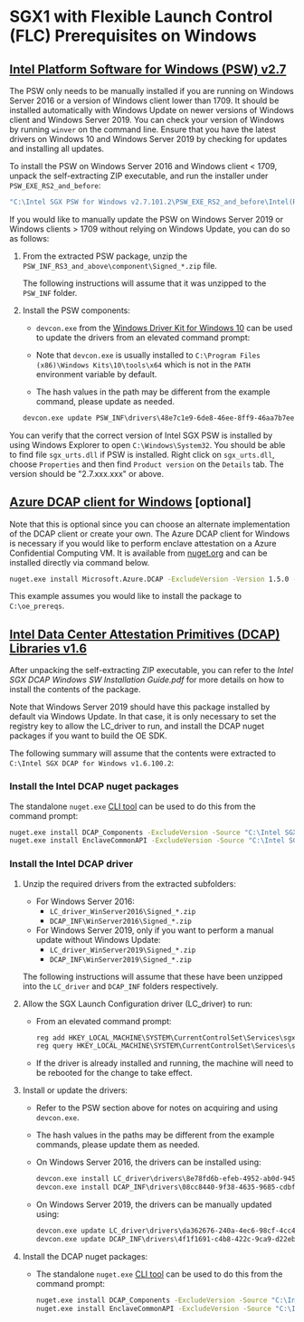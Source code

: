 # SGX1 with Flexible Launch Control (FLC) Prerequisites on Windows

## [Intel Platform Software for Windows (PSW) v2.7](http://registrationcenter-download.intel.com/akdlm/irc_nas/16607/Intel%20SGX%20PSW%20for%20Windows%20v2.7.101.2.exe)

The PSW only needs to be manually installed if you are running on Windows Server
2016 or a version of Windows client lower than 1709. It should be installed automatically
with Windows Update on newer versions of Windows client and Windows Server 2019.
You can check your version of Windows by running `winver` on the command line.
Ensure that you have the latest drivers on Windows 10 and Windows Server 2019 by checking for updates and installing all updates.

To install the PSW on Windows Server 2016 and Windows client < 1709, unpack the self-extracting
ZIP executable, and run the installer under `PSW_EXE_RS2_and_before`:

```cmd
"C:\Intel SGX PSW for Windows v2.7.101.2\PSW_EXE_RS2_and_before\Intel(R)_SGX_Windows_x64_PSW_2.7.101.2.exe"
```

If you would like to manually update the PSW on Windows Server 2019 or Windows
clients > 1709 without relying on Windows Update, you can do
so as follows:

1. From the extracted PSW package, unzip the `PSW_INF_RS3_and_above\component\Signed_*.zip` file.

   The following instructions will assume that it was unzipped to the `PSW_INF` folder.

2. Install the PSW components:
    - `devcon.exe` from the [Windows Driver Kit for Windows 10](
      https://go.microsoft.com/fwlink/?linkid=2026156) can be used to update
      the drivers from an elevated command prompt:

    - Note that `devcon.exe` is usually installed to `C:\Program Files (x86)\Windows Kits\10\tools\x64`
      which is not in the `PATH` environment variable by default.

    - The hash values in the path may be different from the example command, please update as needed.

    ```cmd
    devcon.exe update PSW_INF\drivers\48e7c1e9-6de8-46ee-8ff9-46aa7b7ee5b9\sgx_psw.inf "SWC\VEN_INT&DEV_0E0C"
    ```

You can verify that the correct version of Intel SGX PSW is installed by using
Windows Explorer to open `C:\Windows\System32`. You should be able to find
file `sgx_urts.dll` if PSW is installed. Right click on `sgx_urts.dll`,
choose `Properties` and then find `Product version` on the `Details` tab.
The version should be "2.7.xxx.xxx" or above.

## [Azure DCAP client for Windows](https://github.com/Microsoft/Azure-DCAP-Client/tree/master/src/Windows) [optional]

Note that this is optional since you can choose an alternate implementation of the DCAP client or create your own.
The Azure DCAP client for Windows is necessary if you would like to perform enclave attestation on a Azure Confidential Computing VM. It is available from [nuget.org](https://www.nuget.org/packages/Microsoft.Azure.DCAP/) and can be installed directly via command below.

```cmd
nuget.exe install Microsoft.Azure.DCAP -ExcludeVersion -Version 1.5.0 -OutputDirectory C:\oe_prereqs
```

This example assumes you would like to install the package to `C:\oe_prereqs`.

## [Intel Data Center Attestation Primitives (DCAP) Libraries v1.6](http://registrationcenter-download.intel.com/akdlm/irc_nas/16620/Intel%20SGX%20DCAP%20for%20Windows%20v1.6.100.2.exe)

After unpacking the self-extracting ZIP executable, you can refer to the *Intel SGX DCAP Windows SW Installation Guide.pdf*
for more details on how to install the contents of the package.

Note that Windows Server 2019 should have this package installed by default via Windows Update.
In that case, it is only necessary to set the registry key to allow the LC_driver to run, and install the
DCAP nuget packages if you want to build the OE SDK.

The following summary will assume that the contents were extracted to `C:\Intel SGX DCAP for Windows v1.6.100.2`:

### Install the Intel DCAP nuget packages

The standalone `nuget.exe` [CLI tool](https://dist.nuget.org/win-x86-commandline/latest/nuget.exe) can be used to do this from the command prompt:

```cmd
nuget.exe install DCAP_Components -ExcludeVersion -Source "C:\Intel SGX DCAP for Windows v1.6.100.2\nuget" -OutputDirectory c:\oe_prereqs
nuget.exe install EnclaveCommonAPI -ExcludeVersion -Source "C:\Intel SGX DCAP for Windows v1.6.100.2\nuget" -OutputDirectory c:\oe_prereqs
```

### Install the Intel DCAP driver

1. Unzip the required drivers from the extracted subfolders:
    - For Windows Server 2016:
      - `LC_driver_WinServer2016\Signed_*.zip`
      - `DCAP_INF\WinServer2016\Signed_*.zip`
    - For Windows Server 2019, only if you want to perform a manual update without Windows Update:
      - `LC_driver_WinServer2019\Signed_*.zip`
      - `DCAP_INF\WinServer2019\Signed_*.zip`

   The following instructions will assume that these have been unzipped into the `LC_driver` and `DCAP_INF` folders respectively.

2. Allow the SGX Launch Configuration driver (LC_driver) to run:
    - From an elevated command prompt:

      ```cmd
      reg add HKEY_LOCAL_MACHINE\SYSTEM\CurrentControlSet\Services\sgx_lc_msr\Parameters /v "SGX_Launch_Config_Optin" /t REG_DWORD /d 1
      reg query HKEY_LOCAL_MACHINE\SYSTEM\CurrentControlSet\Services\sgx_lc_msr\Parameters /v "SGX_Launch_Config_Optin"
      ```

    - If the driver is already installed and running, the machine will need to be rebooted for the change to take effect.

3. Install or update the drivers:
    - Refer to the PSW section above for notes on acquiring and using `devcon.exe`.
    - The hash values in the paths may be different from the example commands, please update them as needed.
    - On Windows Server 2016, the drivers can be installed using:

      ```cmd
      devcon.exe install LC_driver\drivers\8e78fd6b-efeb-4952-ab0d-945e61c164ba\sgx_base_dev.inf root\SgxLCDevice
      devcon.exe install DCAP_INF\drivers\08cc8440-9f38-4635-9685-cdbf476666fa\sgx_dcap_dev.inf root\SgxLCDevice_DCAP
      ```

    - On Windows Server 2019, the drivers can be manually updated using:

      ```cmd
      devcon.exe update LC_driver\drivers\da362676-240a-4ec6-98cf-4cc4430c84be\sgx_base.inf *INT0E0C
      devcon.exe update DCAP_INF\drivers\4f1f1691-c4b8-422c-9ca9-d22ebee726cc\sgx_dcap.inf "SWC\VEN_INT&DEV_0E0C_DCAP"
      ```

4. Install the DCAP nuget packages:
    - The standalone `nuget.exe` [CLI tool](https://dist.nuget.org/win-x86-commandline/latest/nuget.exe) can be used to do this from the command prompt:

      ```cmd
      nuget.exe install DCAP_Components -ExcludeVersion -Source "C:\Intel SGX DCAP for Windows v1.6.100.2\nuget" -OutputDirectory c:\oe_prereqs
      nuget.exe install EnclaveCommonAPI -ExcludeVersion -Source "C:\Intel SGX DCAP for Windows v1.6.100.2\nuget" -OutputDirectory c:\oe_prereqs
      ```
